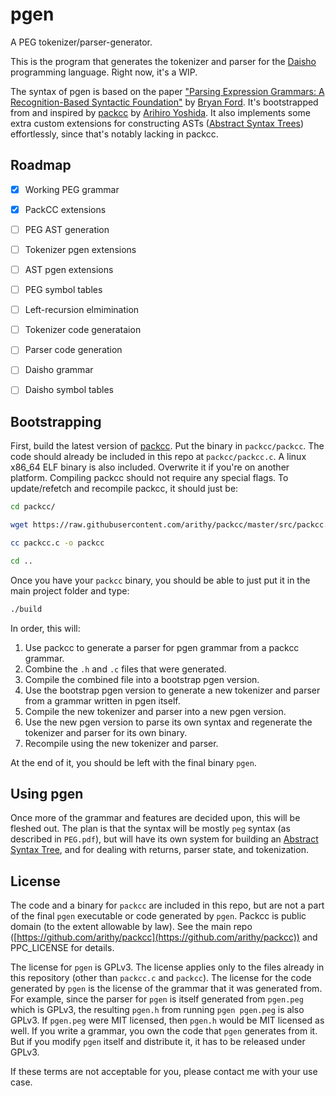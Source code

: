 # pgen
A PEG tokenizer/parser-generator.

This is the program that generates the tokenizer and parser for the [Daisho](https://github.com/apaz-cli/Daisho)
programming language. Right now, it's a WIP.

The syntax of pgen is based on the paper ["Parsing Expression Grammars: A Recognition-Based Syntactic Foundation"](https://bford.info/pub/lang/peg.pdf)
by [Bryan Ford](https://scholar.google.com/citations?hl=en&user=TwyzQP4AAAAJ). It's bootstrapped from and
inspired by [packcc](https://github.com/arithy/packcc) by [Arihiro Yoshida](https://github.com/arithy).
It also implements some extra custom extensions for constructing ASTs
([Abstract Syntax Trees](https://en.wikipedia.org/wiki/Abstract_syntax_tree)) effortlessly, since that's
notably lacking in packcc.

## Roadmap

- [x] Working PEG grammar
- [x] PackCC extensions
- [ ] PEG AST generation
- [ ] Tokenizer pgen extensions
- [ ] AST pgen extensions
- [ ] PEG symbol tables
- [ ] Left-recursion elmimination
- [ ] Tokenizer code generataion
- [ ] Parser code generation
- [ ] Daisho grammar
- [ ] Daisho symbol tables


## Bootstrapping

First, build the latest version of [packcc](https://github.com/arithy/packcc). Put the binary in
`packcc/packcc`. The code should already be included in this repo at `packcc/packcc.c`. A linux x86_64
ELF binary is also included. Overwrite it if you're on another platform. Compiling packcc should not
require any special flags. To update/refetch and recompile packcc, it should just be:
```sh
cd packcc/

wget https://raw.githubusercontent.com/arithy/packcc/master/src/packcc.c

cc packcc.c -o packcc

cd ..
```

Once you have your `packcc` binary, you should be able to just put it in the main project folder and type:
```sh
./build
```

In order, this will:
1. Use packcc to generate a parser for pgen grammar from a packcc grammar.
2. Combine the `.h` and `.c` files that were generated.
3. Compile the combined file into a bootstrap pgen version.
4. Use the bootstrap pgen version to generate a new tokenizer and parser from a grammar written in pgen itself.
5. Compile the new tokenizer and parser into a new pgen version.
6. Use the new pgen version to parse its own syntax and regenerate the tokenizer and parser for its own binary.
7. Recompile using the new tokenizer and parser.

At the end of it, you should be left with the final binary `pgen`.


## Using pgen

Once more of the grammar and features are decided upon, this will be fleshed out. The plan is that the
syntax will be mostly `peg` syntax (as described in `PEG.pdf`), but will have its own system for building
an [Abstract Syntax Tree](https://en.wikipedia.org/wiki/Abstract_syntax_tree), and for dealing with
returns, parser state, and tokenization.


## License

The code and a binary for `packcc` are included in this repo, but are not a part of the final `pgen`
executable or code generated by `pgen`. Packcc is public domain (to the extent allowable by law). See
the main repo ([https://github.com/arithy/packcc](https://github.com/arithy/packcc)) and PPC_LICENSE for
details.

The license for `pgen` is GPLv3. The license applies only to the files already in this repository (other
than `packcc.c` and `packcc`). The license for the code generated by `pgen` is the license of the grammar
that it was generated from. For example, since the parser for `pgen` is itself generated from `pgen.peg`
which is GPLv3, the resulting `pgen.h` from running `pgen pgen.peg` is also GPLv3. If `pgen.peg` were MIT
licensed, then `pgen.h` would be MIT licensed as well. If you write a grammar, you own the code that
`pgen` generates from it. But if you modify `pgen` itself and distribute it, it has to be released under
GPLv3.

If these terms are not acceptable for you, please contact me with your use case.

